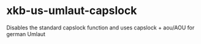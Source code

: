 # xkb-us-umlaut-capslock
Disables the standard capslock function and uses capslock + aou/AOU for german Umlaut
